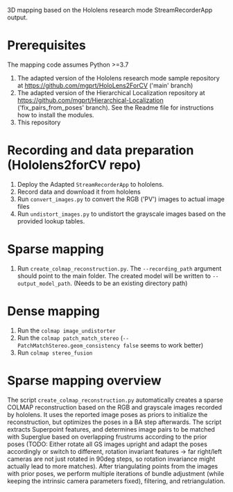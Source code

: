 3D mapping based on the Hololens research mode StreamRecorderApp output.

# Prerequisites
The mapping code assumes Python >=3.7

1. The adapted version of the Hololens research mode sample repository at https://github.com/mgprt/HoloLens2ForCV ('main' branch)
1. The adapted version of the Hierarchical Localization repository at https://github.com/mgprt/Hierarchical-Localization ('fix_pairs_from_poses' branch). See the Readme file for instructions how to install the modules.
1. This repository

# Recording and data preparation (Hololens2forCV repo)
1. Deploy the Adapted `StreamRecorderApp` to hololens.
1. Record data and download it from hololens
1. Run `convert_images.py` to convert the RGB ('PV') images to actual image files
1. Run `undistort_images.py` to undistort the grayscale images based on the provided lookup tables.

# Sparse mapping
1. Run `create_colmap_reconstruction.py`. The `--recording_path` argument should point to the main folder. The created model will be written to `--output_model_path`. (Needs to be an existing directory path)

# Dense mapping
1. Run the `colmap image_undistorter`
1. Run the `colmap patch_match_stereo` (`--PatchMatchStereo.geom_consistency false` seems to work better)
1. Run `colmap stereo_fusion`


# Sparse mapping overview
The script `create_colmap_reconstruction.py` automatically creates a sparse COLMAP reconstruction based on the RGB and grayscale images recorded by hololens.
It uses the reported image poses as priors to initialize the reconstruction, but optimizes the poses in a BA step afterwards.
The script extracts Superpoint features, and determines image pairs to be matched with Superglue based on overlapping frustrums according to the prior poses (TODO: Either rotate all GS images upright and adapt the poses accordingly or switch to different, rotation invariant features -> far right/left cameras are not just rotated in 90deg steps, so rotation invariance might actually lead to more matches).
After triangulating points from the images with prior poses, we perform multiple iterations of bundle adjustment (while keeping the intrinsic camera parameters fixed), filtering, and retriangulation.